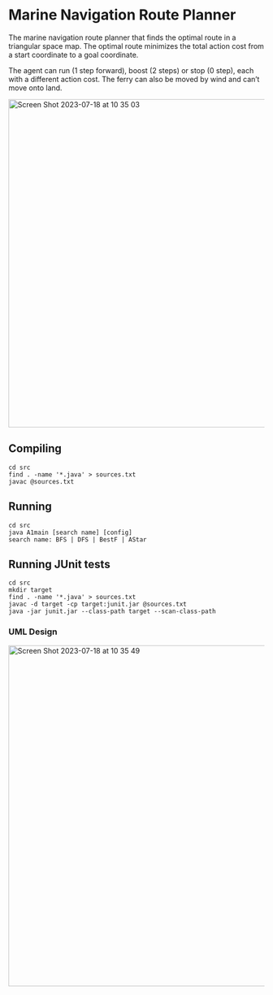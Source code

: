 # Marine Navigation Route Planner
The marine navigation route planner that finds the optimal route in a triangular space map. The optimal route minimizes the total action cost from a start coordinate to a goal coordinate.


The agent can run (1 step forward), boost (2 steps) or stop (0 step), each with a different action cost. The ferry can also be moved by wind and can’t move onto land.

<img width="646" alt="Screen Shot 2023-07-18 at 10 35 03" src="https://github.com/thaonp279/optimal-route/assets/77321721/c24e1edd-76da-418f-a82a-88ec9c7a5968">




## Compiling
```
cd src
find . -name '*.java' > sources.txt
javac @sources.txt
```

## Running
```
cd src
java A1main [search name] [config]
search name: BFS | DFS | BestF | AStar
```

## Running JUnit tests
```
cd src
mkdir target
find . -name '*.java' > sources.txt
javac -d target -cp target:junit.jar @sources.txt
java -jar junit.jar --class-path target --scan-class-path
```

### UML Design
<img width="671" alt="Screen Shot 2023-07-18 at 10 35 49" src="https://github.com/thaonp279/optimal-route/assets/77321721/92a6cb77-18df-486f-804c-840561a88a6b">

